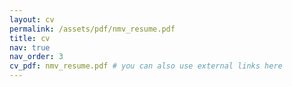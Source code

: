 ```yaml
---
layout: cv
permalink: /assets/pdf/nmv_resume.pdf
title: cv
nav: true
nav_order: 3
cv_pdf: nmv_resume.pdf # you can also use external links here
---
```

